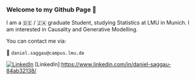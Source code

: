 ### Welcome to my Github Page :wave:

I am a :de: / :south_africa: graduate Student, studying Statistics at LMU in Munich. I am interested in Causality and Generative Modelling.


You can contact me via: 

:email: `daniel.saggau@campus.lmu.de`

[![LinkedIn](https://img.shields.io/badge/LinkedIn-Profile-0077B5?style=for-the-badge&logo=LinkedIn)](https://www.linkedin.com/in/daniel-saggau-84ab32138/)
[LinkedIn]:https://www.linkedin.com/in/daniel-saggau-84ab32138/

<!--
**danielsaggau/danielsaggau** is a ✨ _special_ ✨ repository because its `README.md` (this file) appears on your GitHub profile.


